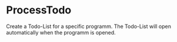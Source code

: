 # ProcessTodo
Create a Todo-List for a specific programm. The Todo-List will open automatically when the programm is opened.
